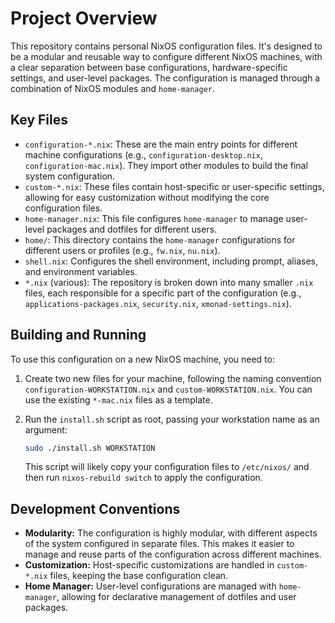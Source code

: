 # Project Overview

This repository contains personal NixOS configuration files. It's designed to be a modular and reusable way to configure different NixOS machines, with a clear separation between base configurations, hardware-specific settings, and user-level packages. The configuration is managed through a combination of NixOS modules and `home-manager`.

## Key Files

*   `configuration-*.nix`: These are the main entry points for different machine configurations (e.g., `configuration-desktop.nix`, `configuration-mac.nix`). They import other modules to build the final system configuration.
*   `custom-*.nix`: These files contain host-specific or user-specific settings, allowing for easy customization without modifying the core configuration files.
*   `home-manager.nix`: This file configures `home-manager` to manage user-level packages and dotfiles for different users.
*   `home/`: This directory contains the `home-manager` configurations for different users or profiles (e.g., `fw.nix`, `nu.nix`).
*   `shell.nix`: Configures the shell environment, including prompt, aliases, and environment variables.
*   `*.nix` (various): The repository is broken down into many smaller `.nix` files, each responsible for a specific part of the configuration (e.g., `applications-packages.nix`, `security.nix`, `xmonad-settings.nix`).

## Building and Running

To use this configuration on a new NixOS machine, you need to:

1.  Create two new files for your machine, following the naming convention `configuration-WORKSTATION.nix` and `custom-WORKSTATION.nix`. You can use the existing `*-mac.nix` files as a template.
2.  Run the `install.sh` script as root, passing your workstation name as an argument:

    ```bash
    sudo ./install.sh WORKSTATION
    ```

    This script will likely copy your configuration files to `/etc/nixos/` and then run `nixos-rebuild switch` to apply the configuration.

## Development Conventions

*   **Modularity:** The configuration is highly modular, with different aspects of the system configured in separate files. This makes it easier to manage and reuse parts of the configuration across different machines.
*   **Customization:** Host-specific customizations are handled in `custom-*.nix` files, keeping the base configuration clean.
*   **Home Manager:** User-level configurations are managed with `home-manager`, allowing for declarative management of dotfiles and user packages.
